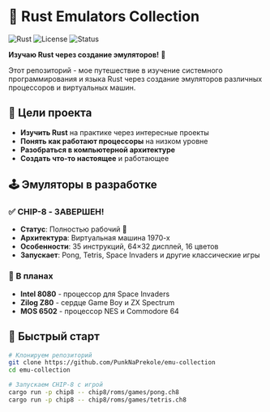 # 🦀 Rust Emulators Collection

![Rust](https://img.shields.io/badge/Rust-1.70+-orange?logo=rust)
![License](https://img.shields.io/badge/License-MIT-blue)
![Status](https://img.shields.io/badge/Status-Active-brightgreen)

**Изучаю Rust через создание эмуляторов!** 🚀

Этот репозиторий - мое путешествие в изучение системного программирования и языка Rust через создание эмуляторов различных процессоров и виртуальных машин.

## 🎯 Цели проекта

- **Изучить Rust** на практике через интересные проекты
- **Понять как работают процессоры** на низком уровне
- **Разобраться в компьютерной архитектуре**
- **Создать что-то настоящее** и работающее

## 🕹️ Эмуляторы в разработке

### ✅ CHIP-8 - **ЗАВЕРШЕН!**
- **Статус**: Полностью рабочий 🎉
- **Архитектура**: Виртуальная машина 1970-х
- **Особенности**: 35 инструкций, 64×32 дисплей, 16 цветов
- **Запускает**: Pong, Tetris, Space Invaders и другие классические игры

### 🔄 В планах
- **Intel 8080** - процессор для Space Invaders
- **Zilog Z80** - сердце Game Boy и ZX Spectrum
- **MOS 6502** - процессор NES и Commodore 64

## 🚀 Быстрый старт

```sh
# Клонируем репозиторий
git clone https://github.com/PunkNaPrekole/emu-collection
cd emu-collection

# Запускаем CHIP-8 с игрой
cargo run -p chip8 -- chip8/roms/games/pong.ch8
cargo run -p chip8 -- chip8/roms/games/tetris.ch8
